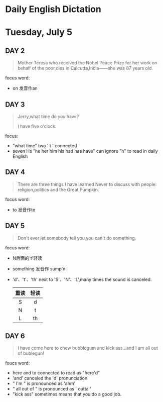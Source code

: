 # Daily English Dictation

# Tuesday, July 5

## DAY 2

> Mother Teresa who received the Nobel Peace Prize for her work on behalf of the poor,dies in Calcutta,India——she was 87 years old.

focus word: 

- on  发音作an



## DAY 3

> Jerry,what time do you have?
>
> I have five o'clock.

focus:

- "what time" two ' t ' connected
- seven Hs
  "he her him his had has have" can ignore "h" to read in daily English

## DAY 4

> There are three things I have learned Never to discuss with people: religion,politics and the Great Pumpkin.

focus word:

- to 发音作te

## DAY 5

> Don't ever let somebody tell you,you can't do something.

focus word:

- N后面的't'轻读 

- something 发音作 sump'n

- 'd'、't'、'th' next to 'S'、'N'、'L',many times the sound is canceled.

  | 重读 | 轻读 |
  | :--: | :--: |
  |  S   |  d   |
  |  N   |  t   |
  |  L   |  th  |

## DAY 6

> I have come here to chew bubblegum and kick ass...and I am all out of bublegun! 

foucs word:

- here and to connected to read as "here'd"
- 'and' canceled the 'd' pronunciation 
- " I'm " is pronounced as 'ahm'
- " all out of " is pronounced as ' outta '
- "kick ass" sometimes means that you do a good job.

